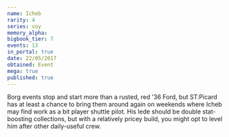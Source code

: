 ```yaml
---
name: Icheb
rarity: 4
series: voy
memory_alpha:
bigbook_tier: 7
events: 13
in_portal: true
date: 22/05/2017
obtained: Event
mega: true
published: true
---
```


Borg events stop and start more than a rusted, red '36 Ford, but ST:Picard has at least a chance to bring them around again on weekends where Icheb may find work as a bit player shuttle pilot. His lede should be double stat-boosting collections, but with a relatively pricey build, you might opt to level him after other daily-useful crew.
